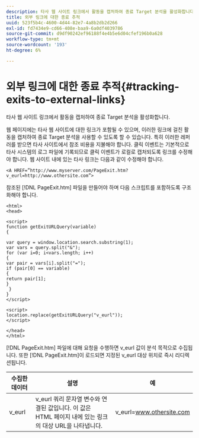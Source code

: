 ```yaml
---
description: 타사 웹 사이트 링크에서 활동을 캡처하여 종료 Target 분석을 활성화합니다.
title: 외부 링크에 대한 종료 추적
uuid: 523f5b4c-4600-4d44-82e7-4a8b2db2d266
exl-id: fd7434e9-cd66-408e-baa9-6a0df4039786
source-git-commit: d9df90242ef96188f4e4b5e6d04cfef196b0a628
workflow-type: tm+mt
source-wordcount: '193'
ht-degree: 6%

---
```


# 외부 링크에 대한 종료 추적{#tracking-exits-to-external-links}

타사 웹 사이트 링크에서 활동을 캡처하여 종료 Target 분석을 활성화합니다.

웹 페이지에는 타사 웹 사이트에 대한 링크가 포함될 수 있으며, 이러한 링크에 걸친 활동을 캡처하여 종료 Target 분석을 사용할 수 있도록 할 수 있습니다. 특히 이러한 레퍼러를 받으면 타사 사이트에서 참조 비용을 지불해야 합니다. 클릭 이벤트는 기본적으로 타사 시스템의 로그 파일에 기록되므로 클릭 이벤트가 로컬로 캡처되도록 링크를 수정해야 합니다. 웹 사이트 내에 있는 타사 링크는 다음과 같이 수정해야 합니다.

```
<A HREF=”http://www.myserver.com/PageExit.htm?v_eurl=http://www.othersite.com”>
```

참조된 [!DNL PageExit.htm] 파일을 만들어야 하며 다음 스크립트를 포함하도록 구조화해야 합니다.

```
<html> 
<head> 
 
<script> 
function getExitURLQuery(variable) 
{ 
 
var query = window.location.search.substring(1); 
var vars = query.split("&"); 
for (var i=0; i<vars.length; i++) 
{ 
var pair = vars[i].split("="); 
if (pair[0] == variable) 
{ 
return pair[1]; 
} 
 }  
} 
</script> 
 
<script> 
location.replace(getExitURLQuery("v_eurl")); 
</script>  
 
</head> 
</html>
```

[!DNL PageExit.htm] 파일에 대해 요청을 수행하면 v_eurl 값이 분석 목적으로 수집됩니다. 또한 [!DNL PageExit.htm]이 로드되면 지정된 v_eurl 대상 위치로 즉시 리디렉션됩니다.

| 수집한 데이터 | 설명 | 예 |
|---|---|---|
| v_eurl | v_eurl 쿼리 문자열 변수와 연결된 값입니다. 이 값은 HTML 페이지 내에 있는 링크의 대상 URL을 나타냅니다. | v_eurl=www.othersite.com |

